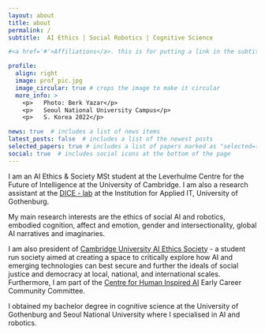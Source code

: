 ```yaml
---
layout: about
title: about
permalink: /
subtitle:  AI Ethics | Social Robotics | Cognitive Science

#<a href='#'>Affiliations</a>. this is for putting a link in the subtitle

profile:
  align: right
  image: prof_pic.jpg
  image_circular: true # crops the image to make it circular
  more_info: >
    <p>   Photo: Berk Yazar</p>
    <p>   Seoul National University Campus</p>
    <p>   S. Korea 2022</p>

news: true  # includes a list of news items
latest_posts: false  # includes a list of the newest posts
selected_papers: true # includes a list of papers marked as "selected={true}"
social: true  # includes social icons at the bottom of the page
---
```



I am an AI Ethics & Society MSt student at the Leverhulme Centre for the Future of Intelligence at the University of Cambridge. I am also a research assistant at the <a href="https://dice-r-lab.com/">DICE - lab</a> at the Institution for Applied IT, University of Gothenburg. 

My main research interests are the ethics of social AI and robotics, embodied cognition, affect and emotion, gender and intersectionality, global AI narratives and imaginaries.

I am also president of <a href="https://cuaiethics.com/">Cambridge University AI Ethics Society</a> - a student run society aimed at creating a space to critically explore how AI and emerging technologies can best secure and further the ideals of social justice and democracy at local, national, and international scales. Furthermore, I am part of the <a href="https://www.chia.cam.ac.uk/">Centre for Human Inspired AI</a> Early Career Community Committee. 

I obtained my bachelor degree in cognitive science at the University of Gothenburg and Seoul National University where I specialised in AI and robotics. 
